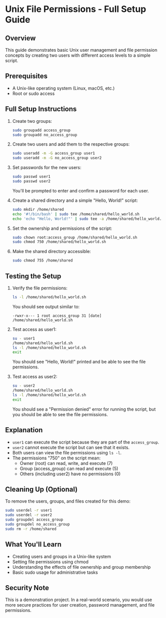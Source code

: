 # Unix File Permissions - Full Setup Guide

## Overview
This guide demonstrates basic Unix user management and file permission concepts by creating two users with different access levels to a simple script.

## Prerequisites
- A Unix-like operating system (Linux, macOS, etc.)
- Root or sudo access

## Full Setup Instructions

1. Create two groups:
   ```bash
   sudo groupadd access_group
   sudo groupadd no_access_group
   ```

2. Create two users and add them to the respective groups:
   ```bash
   sudo useradd -m -G access_group user1
   sudo useradd -m -G no_access_group user2
   ```

3. Set passwords for the new users:
   ```bash
   sudo passwd user1
   sudo passwd user2
   ```
   You'll be prompted to enter and confirm a password for each user.

4. Create a shared directory and a simple "Hello, World!" script:
   ```bash
   sudo mkdir /home/shared
   echo '#!/bin/bash' | sudo tee /home/shared/hello_world.sh
   echo 'echo "Hello, World!"' | sudo tee -a /home/shared/hello_world.sh
   ```

5. Set the ownership and permissions of the script:
   ```bash
   sudo chown root:access_group /home/shared/hello_world.sh
   sudo chmod 750 /home/shared/hello_world.sh
   ```

6. Make the shared directory accessible:
   ```bash
   sudo chmod 755 /home/shared
   ```

## Testing the Setup

1. Verify the file permissions:
   ```bash
   ls -l /home/shared/hello_world.sh
   ```
   You should see output similar to:
   ```
   -rwxr-x--- 1 root access_group 31 [date] /home/shared/hello_world.sh
   ```

2. Test access as user1:
   ```bash
   su - user1
   /home/shared/hello_world.sh
   ls -l /home/shared/hello_world.sh
   exit
   ```
   You should see "Hello, World!" printed and be able to see the file permissions.

3. Test access as user2:
   ```bash
   su - user2
   /home/shared/hello_world.sh
   ls -l /home/shared/hello_world.sh
   exit
   ```
   You should see a "Permission denied" error for running the script, but you should be able to see the file permissions.

## Explanation

- `user1` can execute the script because they are part of the `access_group`.
- `user2` cannot execute the script but can see that it exists.
- Both users can view the file permissions using `ls -l`.
- The permissions "750" on the script mean:
  - Owner (root) can read, write, and execute (7)
  - Group (access_group) can read and execute (5)
  - Others (including user2) have no permissions (0)

## Cleaning Up (Optional)

To remove the users, groups, and files created for this demo:

```bash
sudo userdel -r user1
sudo userdel -r user2
sudo groupdel access_group
sudo groupdel no_access_group
sudo rm -r /home/shared
```

## What You'll Learn

- Creating users and groups in a Unix-like system
- Setting file permissions using chmod
- Understanding the effects of file ownership and group membership
- Basic sudo usage for administrative tasks

## Security Note

This is a demonstration project. In a real-world scenario, you would use more secure practices for user creation, password management, and file permissions.

